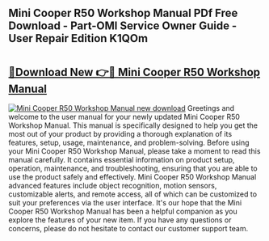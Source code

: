 ## Mini Cooper R50 Workshop Manual PDf Free Download - Part-OMl Service Owner Guide - User Repair Edition K1QOm

# <h2><a href="http://bc59193.oget.top/?id=Mini+Cooper+R50+Workshop+Manual">🔗Download New 👉🔴 Mini Cooper R50 Workshop Manual</a></h2>

[![Mini Cooper R50 Workshop Manual new download](https://i.imgur.com/5g1atiW.png)](http://bc59193.oget.top/?id=Mini+Cooper+R50+Workshop+Manual)
Greetings and welcome to the user manual for your newly updated Mini Cooper R50 Workshop Manual. This manual is specifically designed to help you get the most out of your product by providing a thorough explanation of its features, setup, usage, maintenance, and problem-solving. Before using your Mini Cooper R50 Workshop Manual, please take a moment to read this manual carefully. It contains essential information on product setup, operation, maintenance, and troubleshooting, ensuring that you are able to use the product safely and effectively. Mini Cooper R50 Workshop Manual advanced features include object recognition, motion sensors, customizable alerts, and remote access, all of which can be customized to suit your preferences via the user interface. It's our hope that the Mini Cooper R50 Workshop Manual has been a helpful companion as you explore the features of your new item. If you have any questions or concerns, please do not hesitate to contact our customer support team.
